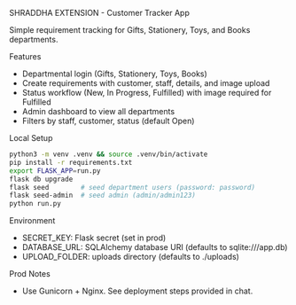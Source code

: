 SHRADDHA EXTENSION - Customer Tracker App

Simple requirement tracking for Gifts, Stationery, Toys, and Books departments.

Features
- Departmental login (Gifts, Stationery, Toys, Books)
- Create requirements with customer, staff, details, and image upload
- Status workflow (New, In Progress, Fulfilled) with image required for Fulfilled
- Admin dashboard to view all departments
- Filters by staff, customer, status (default Open)

Local Setup
```bash
python3 -m venv .venv && source .venv/bin/activate
pip install -r requirements.txt
export FLASK_APP=run.py
flask db upgrade
flask seed        # seed department users (password: password)
flask seed-admin  # seed admin (admin/admin123)
python run.py
```

Environment
- SECRET_KEY: Flask secret (set in prod)
- DATABASE_URL: SQLAlchemy database URI (defaults to sqlite:///app.db)
- UPLOAD_FOLDER: uploads directory (defaults to ./uploads)

Prod Notes
- Use Gunicorn + Nginx. See deployment steps provided in chat.



